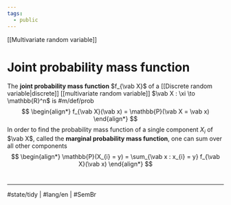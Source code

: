 ```yaml
---
tags:
  - public
---
```

[[Multivariate random variable]]
# Joint probability mass function

The **joint probability mass function** $f_{\vab X}$ of a [[Discrete random variable|discrete]] [[multivariate random variable]] $\vab X : \xi \to \mathbb{R}^n$ is #m/def/prob 
$$
\begin{align*}
f_{\vab X}(\vab x) = \mathbb{P}(\vab X = \vab x)
\end{align*}
$$
In order to find the probability mass function of a single component $X_{i}$ of $\vab X$,
called the **marginal probability mass function**,
one can sum over all other components
$$
\begin{align*}
\mathbb{P}(X_{i} = y) = \sum_{\vab x : x_{i} = y} f_{\vab X}(\vab x)
\end{align*}
$$

#
---
#state/tidy | #lang/en | #SemBr
